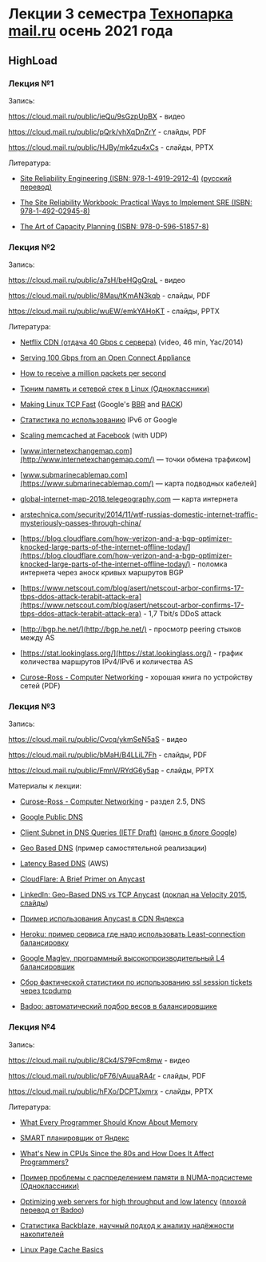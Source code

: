 # Лекции 3 семестра [Технопарка mail.ru](https://park.mail.ru/feed/) осень 2021 года
## HighLoad
### Лекция №1
Запись:

https://cloud.mail.ru/public/ieQu/9sGzpUpBX - видео

https://cloud.mail.ru/public/pQrk/vhXqDnZrY - слайды, PDF

https://cloud.mail.ru/public/HJBy/mk4zu4xCs - слайды, PPTX

Литература:

 - [Site Reliability Engineering (ISBN: 978-1-4919-2912-4)](https://cloud.mail.ru/public/LpRS/2wsG3XPpZ) 
[(русский перевод)](https://cloud.mail.ru/public/5mh8/5DMudM3jT)

 - [The Site Reliability Workbook: Practical Ways to Implement SRE (ISBN: 978-1-492-02945-8)](https://cloud.mail.ru/public/JaZR/J4iA6Cv3d)

 - [The Art of Capacity Planning (ISBN: 978-0-596-51857-8)](https://cloud.mail.ru/public/6c57b78b5c36/The-Art-of-Capacity-Planning.pdf)

### Лекция №2
Запись:

https://cloud.mail.ru/public/a7sH/beHQgQraL - видео

https://cloud.mail.ru/public/8Mau/tKmAN3kqb - слайды, PDF

https://cloud.mail.ru/public/wuEW/emkYAHoKT - слайды, PPTX

Литература:

 - [Netflix CDN (отдача 40 Gbps с сервера)](https://events.yandex.ru/lib/talks/2396/) (video, 46 min, Yac/2014)

 - [Serving 100 Gbps from an Open Connect Appliance](https://medium.com/netflix-techblog/serving-100-gbps-from-an-open-connect-appliance-cdb51dda3b99)

 - [How to receive a million packets per second](https://blog.cloudflare.com/how-to-receive-a-million-packets/)

 - [Тюним память и сетевой стек в Linux (Одноклассники)](https://habrahabr.ru/company/odnoklassniki/blog/266005/)

 - [Making Linux TCP Fast](https://netdevconf.org/1.2/papers/bbr-netdev-1.2.new.new.pdf) (Google's [BBR](https://twitter.com/igrigorik/status/777559295315501057) and [RACK](https://tools.ietf.org/html/draft-ietf-tcpm-rack-02))

 - [Статистика по использованию](https://www.google.com/intl/en/ipv6/statistics.html) IPv6 от Google

 - [Scaling memcached at Facebook](https://code.facebook.com/posts/148355178704920/scaling-memcached-at-facebook/) (with UDP)

 - [www.internetexchangemap.com](http://www.internetexchangemap.com/) — точки обмена трафиком]

 - [www.submarinecablemap.com](https://www.submarinecablemap.com/) — карта подводных кабелей]

 - [global-internet-map-2018.telegeography.com](https://global-internet-map-2018.telegeography.com/) — карта интернета

 - [arstechnica.com/security/2014/11/wtf-russias-domestic-internet-traffic-mysteriously-passes-through-china/](http://arstechnica.com/security/2014/11/wtf-russias-domestic-internet-traffic-mysteriously-passes-through-china/)

 - [https://blog.cloudflare.com/how-verizon-and-a-bgp-optimizer-knocked-large-parts-of-the-internet-offline-today/](https://blog.cloudflare.com/how-verizon-and-a-bgp-optimizer-knocked-large-parts-of-the-internet-offline-today/) - поломка интернета через аноск кривых маршрутов BGP

 - [https://www.netscout.com/blog/asert/netscout-arbor-confirms-17-tbps-ddos-attack-terabit-attack-era](https://www.netscout.com/blog/asert/netscout-arbor-confirms-17-tbps-ddos-attack-terabit-attack-era) - 1,7 Tbit/s DDoS attack

 - [http://bgp.he.net/](http://bgp.he.net/) - просмотр peering стыков между AS

 - [https://stat.lookinglass.org/](https://stat.lookinglass.org/) - график количества маршрутов IPv4/IPv6 и количества AS  

 - [Curose-Ross - Computer Networking](https://cloud.mail.ru/public/ETzs/dHNbgbkYs) - хорошая книга по устройству сетей (PDF)

### Лекция №3
Запись:

https://cloud.mail.ru/public/Cvcq/ykmSeN5aS - видео

https://cloud.mail.ru/public/bMaH/B4LLiL7Fh - слайды, PDF

https://cloud.mail.ru/public/FmnV/RYdG6y5ap - слайды, PPTX

Материалы к лекции:

 - [Curose-Ross - Computer Networking](https://cloud.mail.ru/public/ETzs/dHNbgbkYs) - раздел 2.5, DNS

 - [Google Public DNS](https://developers.google.com/speed/public-dns/docs/intro)

 - [Client Subnet in DNS Queries (IETF Draft)](https://tools.ietf.org/html/draft-ietf-dnsop-edns-client-subnet-04) ([анонс в блоге Google](http://googlecode.blogspot.ru/2010/01/proposal-to-extend-dns-protocol.html))

 - [Geo Based DNS](https://en.wikipedia.org/wiki/Geodns) (пример самостятельной реализации)

 - [Latency Based DNS](https://aws.amazon.com/blogs/aws/latency-based-multi-region-routing-now-available-for-aws/) (AWS)

 - [CloudFlare: A Brief Primer on Anycast](https://blog.cloudflare.com/a-brief-anycast-primer/)

 - [LinkedIn: Geo-Based DNS vs TCP Anycast](https://engineering.linkedin.com/network-performance/tcp-over-ip-anycast-pipe-dream-or-reality) ([доклад на Velocity 2015](http://conferences.oreilly.com/velocity/devops-web-performance-2015/public/schedule/detail/42026), [слайды](http://www.slideshare.net/rmaheshw/velocity-2015-pops-and-rum))

 - [Пример использования Anycast в CDN Яндекса](http://habrahabr.ru/company/yandex/blog/176893/)

 - [Heroku: пример сервиса где надо использовать Least-connection балансировку](http://genius.com/James-somers-herokus-ugly-secret-annotated)

 - [Google Maglev, программный высокопроизводительный L4 балансировщик](https://research.google.com/pubs/pub44824.html)

 - [Сбор фактической статистики по использованию ssl session tickets через tcpdump](http://vincent.bernat.im/en/blog/2011-ssl-session-reuse-rfc5077.html)

 - [Badoo: автоматический подбор весов в балансировщике](https://habr.com/company/oleg-bunin/blog/310366/)

 ### Лекция №4

Запись:

https://cloud.mail.ru/public/8Ck4/S79Fcm8mw - видео

https://cloud.mail.ru/public/pF76/yAuuaRA4r - слайды, PDF

https://cloud.mail.ru/public/hFXo/DCPTJxmrx - слайды, PPTX

Литература:

 - [What Every Programmer Should Know About Memory](http://people.redhat.com/drepper/cpumemory.pdf)

 - [SMART планировщик от Яндекс](https://events.yandex.ru/lib/talks/2396/)

 - [What's New in CPUs Since the 80s and How Does It Affect Programmers?](http://danluu.com/new-cpu-features/)

 - [Пример проблемы с распределением памяти в NUMA-подсистеме (Одноклассники)](https://habrahabr.ru/company/odnoklassniki/blog/266005/)

 - [Optimizing web servers for high throughput and low latency](https://blogs.dropbox.com/tech/2017/09/optimizing-web-servers-for-high-throughput-and-low-latency/) ([плохой перевод от Badoo](https://habrahabr.ru/company/badoo/blog/338226/))

 - [Статистика Backblaze, научный подход к анализу надёжности накопителей](https://habrahabr.ru/post/348754/)

 - [Linux Page Cache Basics](https://www.thomas-krenn.com/en/wiki/Linux_Page_Cache_Basics)